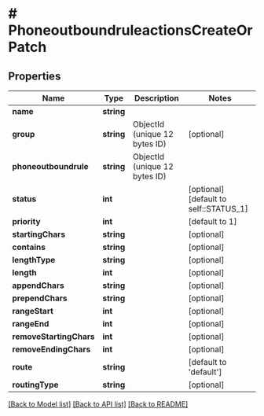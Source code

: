 # # PhoneoutboundruleactionsCreateOrPatch

## Properties

Name | Type | Description | Notes
------------ | ------------- | ------------- | -------------
**name** | **string** |  |
**group** | **string** | ObjectId (unique 12 bytes ID) | [optional]
**phoneoutboundrule** | **string** | ObjectId (unique 12 bytes ID) |
**status** | **int** |  | [optional] [default to self::STATUS_1]
**priority** | **int** |  | [default to 1]
**startingChars** | **string** |  | [optional]
**contains** | **string** |  | [optional]
**lengthType** | **string** |  | [optional]
**length** | **int** |  | [optional]
**appendChars** | **string** |  | [optional]
**prependChars** | **string** |  | [optional]
**rangeStart** | **int** |  | [optional]
**rangeEnd** | **int** |  | [optional]
**removeStartingChars** | **int** |  | [optional]
**removeEndingChars** | **int** |  | [optional]
**route** | **string** |  | [default to 'default']
**routingType** | **string** |  | [optional]

[[Back to Model list]](../../README.md#models) [[Back to API list]](../../README.md#endpoints) [[Back to README]](../../README.md)
